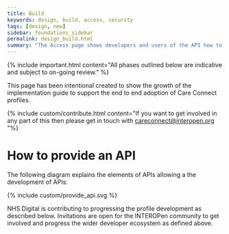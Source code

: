 ```yaml
---
title: Build
keywords: design, build, access, security
tags: [design, new]
sidebar: foundations_sidebar
permalink: design_build.html
summary: "The Access page shows developers and users of the API how to access and call the API"
---
```


{% include important.html content="All phases outlined below are indicative and subject to on-going review." %}

This page has been intentional created to show the growth of the implementation guide to support the end to end adoption of Care Connect profiles.

{% include custom/contribute.html content="If you want to get involved in any part of this then please get in touch with careconnect@interopen.org "%}

# How to provide an API

The following diagram explains the elements of APIs allowing a the development of APIs:

{% include custom/provide_api.svg %}

NHS Digital is contributing to progressing the profile development as described below. Invitations are open for the INTEROPen community to get involved and progress the wider developer ecosystem as defined above. 
